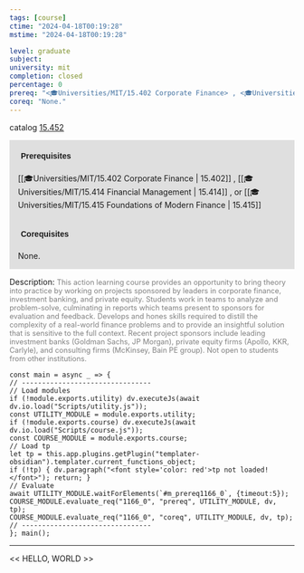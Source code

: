 ```yaml
---
tags: [course]
ctime: "2024-04-18T00:19:28"
mstime: "2024-04-18T00:19:28"

level: graduate
subject: 
university: mit
completion: closed
percentage: 0
prereq: "<🎓Universities/MIT/15.402 Corporate Finance> , <🎓Universities/MIT/15.414 Financial Management> , or <🎓Universities/MIT/15.415 Foundations of Modern Finance>"
coreq: "None."
---
```


catalog [15.452](http://student.mit.edu/catalog/m15b.html#15.452)

<span style="display: block; padding: 15px; background-color: rgb(100, 100, 100, 0.2);"><font id="m_prereq1166_0" style="display: block; font-family: Arial, sans-serif; font-weight: bold; padding: 5px">Prerequisites</font><br><span id="prereq1166_0">[[🎓Universities/MIT/15.402 Corporate Finance | 15.402]] , [[🎓Universities/MIT/15.414 Financial Management | 15.414]] , or [[🎓Universities/MIT/15.415 Foundations of Modern Finance | 15.415]]</span></span>
<span style="display: block; padding: 15px; background-color: rgb(100, 100, 100, 0.2);"><font id="m_coreq1166_0" style="display: block; font-family: Arial, sans-serif; font-weight: bold; padding: 5px">Corequisites</font><br><span id="coreq1166_0">None.</span></span>

<font style="">Description:</font>
<font style="color: grey; font-size: 0.8rem;">This action learning course provides an opportunity to bring theory into practice by working on projects sponsored by leaders in corporate finance, investment banking, and private equity. Students work in teams to analyze and problem-solve, culminating in reports which teams present to sponsors for evaluation and feedback. Develops and hones skills required to distill the complexity of a real-world finance problems and to provide an insightful solution that is sensitive to the full context. Recent project sponsors include leading investment banks (Goldman Sachs, JP Morgan), private equity firms (Apollo, KKR, Carlyle), and consulting firms (McKinsey, Bain PE group). Not open to students from other institutions.</font>

```dataviewjs
const main = async _ => {
// --------------------------------
// Load modules
if (!module.exports.utility) dv.executeJs(await dv.io.load("Scripts/utility.js"));
const UTILITY_MODULE = module.exports.utility;
if (!module.exports.course) dv.executeJs(await dv.io.load("Scripts/course.js"));
const COURSE_MODULE = module.exports.course;
// Load tp
let tp = this.app.plugins.getPlugin("templater-obsidian").templater.current_functions_object;
if (!tp) { dv.paragraph("<font style='color: red'>tp not loaded!</font>"); return; }
// Evaluate
await UTILITY_MODULE.waitForElements(`#m_prereq1166_0`, {timeout:5});
COURSE_MODULE.evaluate_req("1166_0", "prereq", UTILITY_MODULE, dv, tp);
COURSE_MODULE.evaluate_req("1166_0", "coreq", UTILITY_MODULE, dv, tp);
// --------------------------------
}; main();
```

---

<< HELLO, WORLD >>
